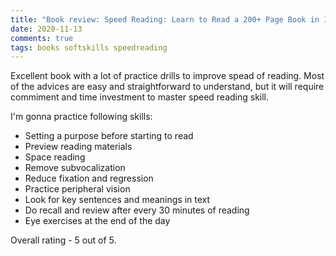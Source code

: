 ```yaml
---
title: "Book review: Speed Reading: Learn to Read a 200+ Page Book in 1 Hour by Kim Knight"
date: 2020-11-13
comments: true
tags: books softskills speedreading
---
```


Excellent book with a lot of practice drills to improve spead of reading. Most of the advices are easy and straightforward to understand, but it will require commiment and time investment to master speed reading skill.

I'm gonna practice following skills:
- Setting a purpose before starting to read
- Preview reading materials
- Space reading
- Remove subvocalization
- Reduce fixation and regression
- Practice peripheral vision
- Look for key sentences and meanings in text
- Do recall and review after every 30 minutes of reading
- Eye exercises at the end of the day

Overall rating - 5 out of 5.